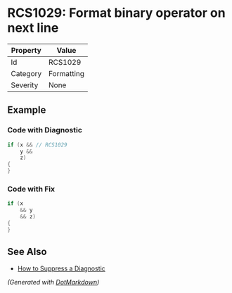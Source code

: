 # RCS1029: Format binary operator on next line

| Property | Value      |
| -------- | ---------- |
| Id       | RCS1029    |
| Category | Formatting |
| Severity | None       |

## Example

### Code with Diagnostic

```csharp
if (x && // RCS1029
    y &&
    z)
{
}
```

### Code with Fix

```csharp
if (x
    && y
    && z)
{
}
```

## See Also

* [How to Suppress a Diagnostic](../HowToConfigureAnalyzers.md#how-to-suppress-a-diagnostic)


*\(Generated with [DotMarkdown](http://github.com/JosefPihrt/DotMarkdown)\)*